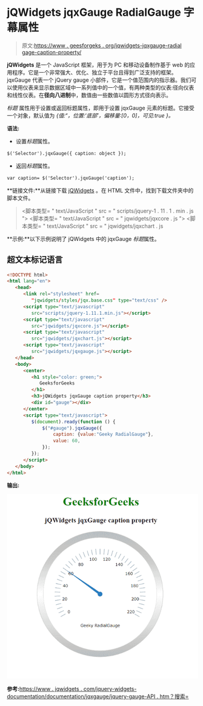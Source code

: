 # jQWidgets jqxGauge RadialGauge 字幕属性

> 原文:[https://www . geesforgeks . org/jqwidgets-jqxgauge-radial gage-caption-property/](https://www.geeksforgeeks.org/jqwidgets-jqxgauge-radialgauge-caption-property/)

**jQWidgets** 是一个 JavaScript 框架，用于为 PC 和移动设备制作基于 web 的应用程序。它是一个非常强大、优化、独立于平台且得到广泛支持的框架。jqxGauge 代表一个 jQuery gauge 小部件，它是一个值范围内的指示器。我们可以使用仪表来显示数据区域中一系列值中的一个值，有两种类型的仪表:径向仪表和线性仪表。在**径向八进制**中，数值由一些数值以圆形方式径向表示。

*标题* 属性用于设置或返回标题属性，即用于设置 jqxGauge 元素的标题。它接受一个对象，默认值为 *{值:“，位置:‘底部’，偏移量:[0，0]，可见:true }。*

**语法:**

*   设置*标题*属性。

```html
$('Selector').jqxGauge({ caption: object });  
```

*   返回*标题*属性。

```html
var caption= $('Selector').jqxGauge('caption');
```

**链接文件:**从链接下载 [jQWidgets](https://www.jqwidgets.com/download/) 。在 HTML 文件中，找到下载文件夹中的脚本文件。

> <link rel="”stylesheet”" href="”jqwidgets/styles/jqx.base.css”" type="”text/css”">
> <脚本类型= " text/JavaScript " src = " scripts/jquery-1 . 11 . 1 . min . js "></脚本类型>
> <脚本类型= " text/JavaScript " src = " jqwidgets/jqxcore . js "></脚本类型>
> <脚本类型= " text/JavaScript " src = " jqwidgets/jqxchart . js

**示例:**以下示例说明了 jQWidgets 中的 jqxGauge *标题*属性。

## 超文本标记语言

```html
<!DOCTYPE html>
<html lang="en">
   <head>
      <link rel="stylesheet" href=
         "jqwidgets/styles/jqx.base.css" type="text/css" />
      <script type="text/javascript" 
         src="scripts/jquery-1.11.1.min.js"></script>
      <script type="text/javascript" 
         src="jqwidgets/jqxcore.js"></script>
      <script type="text/javascript" 
         src="jqwidgets/jqxchart.js"></script>
      <script type="text/javascript" 
         src="jqwidgets/jqxgauge.js"></script>
   </head>
   <body>
      <center>
         <h1 style="color: green;">
            GeeksforGeeks
         </h1>
         <h3>jQWidgets jqxGauge caption property</h3>
         <div id="gauge"></div>
      </center>
      <script type="text/javascript">
         $(document).ready(function () {
             $("#gauge").jqxGauge({   
                 caption: {value:"Geeky RadialGauge"},
                 value: 60,
             });
         });
      </script>
   </body>
</html>
```

**输出:**

![](img/f2f68680a4e0c1fabf0b7322759d4f5b.png)

**参考:**[https://www . jqwidgets . com/jquery-widgets-documentation/documentation/jqxgauge/jquery-gauge-API . htm？搜索=](https://www.jqwidgets.com/jquery-widgets-documentation/documentation/jqxgauge/jquery-gauge-api.htm?search=)